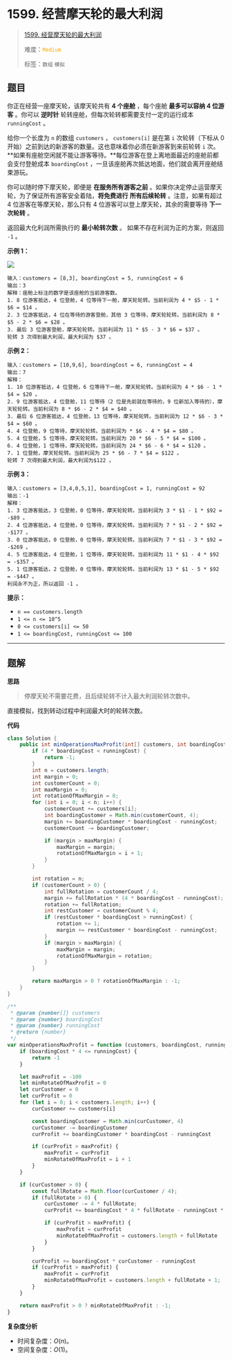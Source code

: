 # 1599. 经营摩天轮的最大利润

> [1599. 经营摩天轮的最大利润](https://leetcode.cn/problems/maximum-profit-of-operating-a-centennial-wheel/)
>
> 难度：<font color=orange>`Medium`</font>
>
> 标签：`数组` `模拟`

## 题目

你正在经营一座摩天轮，该摩天轮共有 **4 个座舱** ，每个座舱 **最多可以容纳 4 位游客** 。你可以 **逆时针** 轮转座舱，但每次轮转都需要支付一定的运行成本 `runningCost` 。

给你一个长度为 `n` 的数组 `customers` ， `customers[i]` 是在第 `i` 次轮转（下标从 0 开始）之前到达的新游客的数量。这也意味着你必须在新游客到来前轮转 `i` 次。**如果有座舱空闲就不能让游客等待。**每位游客在登上离地面最近的座舱前都会支付登舱成本 `boardingCost` ，一旦该座舱再次抵达地面，他们就会离开座舱结束游玩。

你可以随时停下摩天轮，即便是 **在服务所有游客之前** 。如果你决定停止运营摩天轮，为了保证所有游客安全着陆，**将免费进行** **所有后续轮转** 。注意，如果有超过 4 位游客在等摩天轮，那么只有 4 位游客可以登上摩天轮，其余的需要等待 **下一次轮转** 。

返回最大化利润所需执行的 **最小轮转次数** 。 如果不存在利润为正的方案，则返回 `-1` 。

**示例 1：**

![](https://assets.leetcode-cn.com/aliyun-lc-upload/uploads/2020/09/26/wheeldiagram12.png)

```
输入：customers = [8,3], boardingCost = 5, runningCost = 6
输出：3
解释：座舱上标注的数字是该座舱的当前游客数。
1. 8 位游客抵达，4 位登舱，4 位等待下一舱，摩天轮轮转。当前利润为 4 * $5 - 1 * $6 = $14 。
2. 3 位游客抵达，4 位在等待的游客登舱，其他 3 位等待，摩天轮轮转。当前利润为 8 * $5 - 2 * $6 = $28 。
3. 最后 3 位游客登舱，摩天轮轮转。当前利润为 11 * $5 - 3 * $6 = $37 。
轮转 3 次得到最大利润，最大利润为 $37 。
```

**示例 2：**

```
输入：customers = [10,9,6], boardingCost = 6, runningCost = 4
输出：7
解释：
1. 10 位游客抵达，4 位登舱，6 位等待下一舱，摩天轮轮转。当前利润为 4 * $6 - 1 * $4 = $20 。
2. 9 位游客抵达，4 位登舱，11 位等待（2 位是先前就在等待的，9 位新加入等待的），摩天轮轮转。当前利润为 8 * $6 - 2 * $4 = $40 。
3. 最后 6 位游客抵达，4 位登舱，13 位等待，摩天轮轮转。当前利润为 12 * $6 - 3 * $4 = $60 。
4. 4 位登舱，9 位等待，摩天轮轮转。当前利润为 * $6 - 4 * $4 = $80 。
5. 4 位登舱，5 位等待，摩天轮轮转。当前利润为 20 * $6 - 5 * $4 = $100 。
6. 4 位登舱，1 位等待，摩天轮轮转。当前利润为 24 * $6 - 6 * $4 = $120 。
7. 1 位登舱，摩天轮轮转。当前利润为 25 * $6 - 7 * $4 = $122 。
轮转 7 次得到最大利润，最大利润为$122 。
```

**示例 3：**

```
输入：customers = [3,4,0,5,1], boardingCost = 1, runningCost = 92
输出：-1
解释：
1. 3 位游客抵达，3 位登舱，0 位等待，摩天轮轮转。当前利润为 3 * $1 - 1 * $92 = -$89 。
2. 4 位游客抵达，4 位登舱，0 位等待，摩天轮轮转。当前利润为 7 * $1 - 2 * $92 = -$177 。
3. 0 位游客抵达，0 位登舱，0 位等待，摩天轮轮转。当前利润为 7 * $1 - 3 * $92 = -$269 。
4. 5 位游客抵达，4 位登舱，1 位等待，摩天轮轮转。当前利润为 11 * $1 - 4 * $92 = -$357 。
5. 1 位游客抵达，2 位登舱，0 位等待，摩天轮轮转。当前利润为 13 * $1 - 5 * $92 = -$447 。
利润永不为正，所以返回 -1 。
```

**提示：**

* `n == customers.length`
* `1 <= n <= 10^5`
* `0 <= customers[i] <= 50`
* `1 <= boardingCost, runningCost <= 100`

--------------------

## 题解

**思路**

> 停摩天轮不需要花费，且后续轮转不计入最大利润轮转次数中。

直接模拟，找到转动过程中利润最大时的轮转次数。

**代码**

```java
class Solution {
    public int minOperationsMaxProfit(int[] customers, int boardingCost, int runningCost) {
        if (4 * boardingCost < runningCost) {
            return -1;
        }
        int n = customers.length;
        int margin = 0;
        int customerCount = 0;
        int maxMargin = 0;
        int rotationOfMaxMargin = 0;
        for (int i = 0; i < n; i++) {
            customerCount += customers[i];
            int boardingCustomer = Math.min(customerCount, 4);
            margin += boardingCustomer * boardingCost - runningCost;
            customerCount -= boardingCustomer;

            if (margin > maxMargin) {
                maxMargin = margin;
                rotationOfMaxMargin = i + 1;
            }
        }

        int rotation = n;
        if (customerCount > 0) {
            int fullRotation = customerCount / 4;
            margin += fullRotation * (4 * boardingCost - runningCost);
            rotation += fullRotation;
            int restCustomer = customerCount % 4;
            if (restCustomer * boardingCost > runningCost) {
                rotation += 1;
                margin += restCustomer * boardingCost - runningCost;
            }
            if (margin > maxMargin) {
                maxMargin = margin;
                rotationOfMaxMargin = rotation;
            }
        }

        return maxMargin > 0 ? rotationOfMaxMargin : -1;
    }
}
```

```js
/**
 * @param {number[]} customers
 * @param {number} boardingCost
 * @param {number} runningCost
 * @return {number}
 */
var minOperationsMaxProfit = function (customers, boardingCost, runningCost) {
    if (boardingCost * 4 <= runningCost) {
        return -1
    }

    let maxProfit = -100
    let minRotateOfMaxProfit = 0
    let curCustomer = 0
    let curProfit = 0
    for (let i = 0; i < customers.length; i++) {
        curCustomer += customers[i]

        const boardingCustomer = Math.min(curCustomer, 4)
        curCustomer -= boardingCustomer
        curProfit += boardingCustomer * boardingCost - runningCost

        if (curProfit > maxProfit) {
            maxProfit = curProfit
            minRotateOfMaxProfit = i + 1
        }
    }

    if (curCustomer > 0) {
        const fullRotate = Math.floor(curCustomer / 4);
        if (fullRotate > 0) {
            curCustomer -= 4 * fullRotate;
            curProfit += boardingCost * 4 * fullRotate - runningCost * fullRotate;

            if (curProfit > maxProfit) {
                maxProfit = curProfit
                minRotateOfMaxProfit = customers.length + fullRotate
            }
        }

        curProfit += boardingCost * curCustomer - runningCost
        if (curProfit > maxProfit) {
            maxProfit = curProfit
            minRotateOfMaxProfit = customers.length + fullRotate + 1;
        }
    }

    return maxProfit > 0 ? minRotateOfMaxProfit : -1;
}
```

**复杂度分析**

- 时间复杂度：$O(n)$。
- 空间复杂度：$O(1)$。
